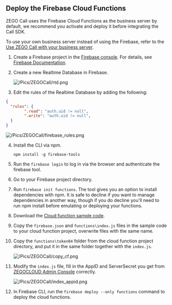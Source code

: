## Deploy the Firebase Cloud Functions

ZEGO Call uses the  Firebase Cloud Functions as the business server by default, we recommend you activate and deploy it before integrating the Call SDK.
 

<div class="mk-hint">

To use your own business server instead of using the Firebase, refer to the [Use ZEGO Call with your business server](!users).

</div>

1. Create a Firebase project in the [Firebase console](https://console.firebase.google.com/). For details, see [Firebase Documentation](https://firebase.google.com/docs/functions/get-started).

2. Create a new Realtime Database in Firebase. 

    ![/Pics/ZEGOCall/rtd.png](https://storage.zego.im/sdk-doc/Pics/ZEGOCall/rtd.png)

3. Edit the rules of the Realtime Database by adding the following:

```json
{
  "rules": {
        ".read": "auth.uid != null",
        ".write": "auth.uid != null",
  }
}
```

![/Pics/ZEGOCall/firebase_rules.png](/Pics/ZEGOCall/firebase_rules.png)

4. Install the CLI via npm.
    ```
    npm install -g firebase-tools
    ```
5. Run the `firebase login` to log in via the browser and authenticate the firebase tool.   
6. Go to your Firebase project directory.
7. Run `firebase init functions`. The tool gives you an option to install dependencies with npm. It is safe to decline if you want to manage dependencies in another way, though if you do decline you'll need to run npm install before emulating or deploying your functions.
8. Download the [Cloud function sample code](https://github.com/ZEGOCLOUD/call_firebase_funcitons). 
9. Copy the `firebase.json` and `functions\index.js` files in the sample code to your cloud function project, overwrite files with the same name.  
10. Copy the `functions\token04` folder from the cloud function project directory, and put it in the same folder together with the `index.js`.

    ![/Pics/ZEGOCall/copy_cf.png](/Pics/ZEGOCall/copy_cf.png)

11. Modify the `index.js` file, fill in the AppID and ServerSecret you get from [ZEGOCLOUD Admin Console](https://console.zegocloud.com) correctly.

    ![/Pics/ZEGOCall/index_appid.png](/Pics/ZEGOCall/index_appid.png)

12. In Firebase CLI, run the `firebase deploy --only functions` command to deploy the cloud functions. 






















